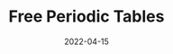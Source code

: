 ---
title: Free Periodic Tables
id: periodictables
tech:
  - 11ty
  - Figma
img: periodictables.png
date: 2022-04-15
link: https://periodictables.zacharyc.site
---